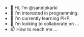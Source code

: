- 👋 Hi, I’m @sandipkarki
- 👀 I’m interested in programming.
- 🌱 I’m currently learning PHP.
- 💞️ I’m looking to collaborate on ...
- 📫 How to reach me ...

<!---
sandipkarki/sandipkarki is a ✨ special ✨ repository because its `README.md` (this file) appears on your GitHub profile.
You can click the Preview link to take a look at your changes.
--->
